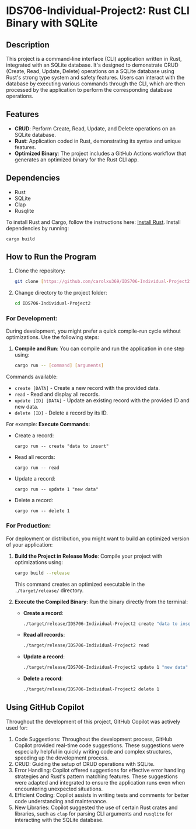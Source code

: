 # IDS706-Individual-Project2: Rust CLI Binary with SQLite

## Description
This project is a command-line interface (CLI) application written in Rust, integrated with an SQLite database. It's designed to demonstrate CRUD (Create, Read, Update, Delete) operations on a SQLite database using Rust's strong type system and safety features. Users can interact with the database by executing various commands through the CLI, which are then processed by the application to perform the corresponding database operations.

## Features
- **CRUD**: Perform Create, Read, Update, and Delete operations on an SQLite database.
- **Rust**: Application coded in Rust, demonstrating its syntax and unique features.
- **Optimized Binary**: The project includes a GitHub Actions workflow that generates an optimized binary for the Rust CLI app.

## Dependencies
- Rust
- SQLite
- Clap
- Rusqlite

To install Rust and Cargo, follow the instructions here: [Install Rust](https://www.rust-lang.org/tools/install).
Install dependencies by running:
  ```
  cargo build
  ```

## How to Run the Program

1. Clone the repository:
   ```sh
   git clone [https://github.com/carolxu369/IDS706-Individual-Project2.git]
   ```
2. Change directory to the project folder:
   ```sh
   cd IDS706-Individual-Project2
   ```

### For Development:
During development, you might prefer a quick compile-run cycle without optimizations. Use the following steps:

1. **Compile and Run**: 
   You can compile and run the application in one step using:
   ```sh
   cargo run -- [command] [arguments]
   ```

Commands available:
- `create [DATA]` - Create a new record with the provided data.
- `read` - Read and display all records.
- `update [ID] [DATA]` - Update an existing record with the provided ID and new data.
- `delete [ID]` - Delete a record by its ID.

For example:
**Execute Commands:**
   - Create a record:
     ```
     cargo run -- create "data to insert"
     ```
   - Read all records:
     ```
     cargo run -- read
     ```
   - Update a record:
     ```
     cargo run -- update 1 "new data"
     ```
   - Delete a record:
     ```
     cargo run -- delete 1

### For Production:
For deployment or distribution, you might want to build an optimized version of your application:

1. **Build the Project in Release Mode**:
   Compile your project with optimizations using:
   ```sh
   cargo build --release
   ```
   This command creates an optimized executable in the `./target/release/` directory.

2. **Execute the Compiled Binary**: 
   Run the binary directly from the terminal:
   - **Create a record**:
     ```sh
     ./target/release/IDS706-Individual-Project2 create "data to insert"
     ```
   - **Read all records**:
     ```sh
     ./target/release/IDS706-Individual-Project2 read
     ```
   - **Update a record**:
     ```sh
     ./target/release/IDS706-Individual-Project2 update 1 "new data"
     ```
   - **Delete a record**:
     ```sh
     ./target/release/IDS706-Individual-Project2 delete 1
     ```

## Using GitHub Copilot
Throughout the development of this project, GitHub Copilot was actively used for:  

1. Code Suggestions: Throughout the development process, GitHub Copilot provided real-time code suggestions. These suggestions were especially helpful in quickly writing code and complex structures, speeding up the development process.
2. CRUD: Guiding the setup of CRUD operations with SQLite.
3. Error Handling: Copilot offered suggestions for effective error handling strategies and Rust's pattern matching features. These suggestions were adapted and integrated to ensure the application runs even when encountering unexpected situations.
4. Efficient Coding: Copilot assists in writing tests and comments for better code understanding and maintenance.
5. New Libraries: Copilot suggested the use of certain Rust crates and libraries, such as `clap` for parsing CLI arguments and `rusqlite` for interacting with the SQLite database.